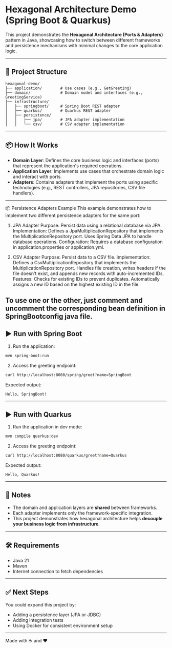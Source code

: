 # Hexagonal Architecture Demo (Spring Boot & Quarkus)

This project demonstrates the **Hexagonal Architecture (Ports & Adapters)** pattern in Java, showcasing how to switch 
between different frameworks and persistence mechanisms with minimal changes to the core application logic.

---

## 📁 Project Structure

```
hexagonal-demo/
├── application/        # Use cases (e.g., GetGreeting)
├── domain/             # Domain model and interfaces (e.g., GreetingService)
├── infrastructure/
│   ├── springboot/     # Spring Boot REST adapter
│   ├── quarkus/        # Quarkus REST adapter
│   ├── persistence/
│   │   ├── jpa/        # JPA adapter implementation
│   │   └── csv/        # CSV adapter implementation

```

---

## 📦 How It Works

- **Domain Layer**: Defines the core business logic and interfaces (ports) that represent the application's required operations.
- **Application Layer**: Implements use cases that orchestrate domain logic and interact with ports.
- **Adapters**: Contains adapters that implement the ports using specific technologies (e.g., REST controllers, JPA repositories, CSV file handlers).

---

📦 Persistence Adapters Example
This example demonstrates how to implement two different persistence adapters for the same port:

1. JPA Adapter
   Purpose: Persist data using a relational database via JPA. 
   Implementation: Defines a JpaMultiplicationRepository that implements the MultiplicationRepository port. Uses Spring Data JPA to handle database operations.
   Configuration: Requires a database configuration in application.properties or application.yml.

2. CSV Adapter
   Purpose: Persist data to a CSV file. 
   Implementation: Defines a CsvMultiplicationRepository that implements the MultiplicationRepository port. Handles file creation, writes headers if the file doesn't exist, and appends new records with auto-incremented IDs.
   Features: Checks for existing IDs to prevent duplicates. Automatically assigns a new ID based on the highest existing ID in the file.

To use one or the other, just comment and uncomment the corresponding bean definition in SpringBootconfig java file.
---

## ▶️ Run with Spring Boot

1. Run the application:

```bash
mvn spring-boot:run
```

2. Access the greeting endpoint:

```bash
curl http://localhost:8080/spring/greet?name=SpringBoot
```

Expected output:
```
Hello, SpringBoot!
```

---

## ▶️ Run with Quarkus

1. Run the application in dev mode:

```bash
mvn compile quarkus:dev 
```

2. Access the greeting endpoint:

```bash
curl http://localhost:8080/quarkus/greet?name=Quarkus
```

Expected output:
```
Hello, Quarkus!
```

---

## 📜 Notes

- The domain and application layers are **shared** between frameworks.
- Each adapter implements only the framework-specific integration.
- This project demonstrates how hexagonal architecture helps **decouple your business logic from infrastructure**.

---

## 🛠 Requirements

- Java 21
- Maven
- Internet connection to fetch dependencies

---

## ✅ Next Steps

You could expand this project by:
- Adding a persistence layer (JPA or JDBC)
- Adding integration tests
- Using Docker for consistent environment setup

---

Made with ☕ and ❤️